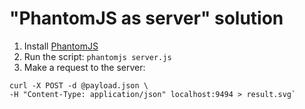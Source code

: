 "PhantomJS as server" solution
==================================

1. Install [PhantomJS](http://phantomjs.org/download.html)
1. Run the script: `phantomjs server.js`
1. Make a request to the server:
```
curl -X POST -d @payload.json \
-H "Content-Type: application/json" localhost:9494 > result.svg`
```
